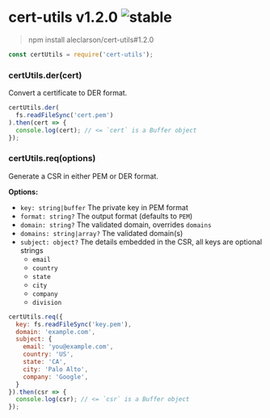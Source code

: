 
# cert-utils v1.2.0 ![stable](https://img.shields.io/badge/stability-stable-4EBA0F.svg?style=flat)

> npm install aleclarson/cert-utils#1.2.0

```js
const certUtils = require('cert-utils');
```

### certUtils.der(cert)

Convert a certificate to DER format.

```js
certUtils.der(
  fs.readFileSync('cert.pem')
).then(cert => {
  console.log(cert); // <= `cert` is a Buffer object
});
```

### certUtils.req(options)

Generate a CSR in either PEM or DER format.

**Options:**
- `key: string|buffer` The private key in PEM format
- `format: string?` The output format (defaults to `PEM`)
- `domain: string?` The validated domain, overrides `domains`
- `domains: string|array?` The validated domain(s)
- `subject: object?` The details embedded in the CSR, all keys are optional strings
  - `email`
  - `country`
  - `state`
  - `city`
  - `company`
  - `division`

```js
certUtils.req({
  key: fs.readFileSync('key.pem'),
  domain: 'example.com',
  subject: {
    email: 'you@example.com',
    country: 'US',
    state: 'CA',
    city: 'Palo Alto',
    company: 'Google',
  }
}).then(csr => {
  console.log(csr); // <= `csr` is a Buffer object
});
```
